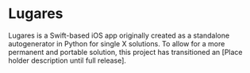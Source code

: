 # Lugares
Lugares is a Swift-based iOS app originally created as a standalone autogenerator in Python for single X solutions. To allow for a more permanent and portable solution, this project has transitioned an [Place holder description until full release].
